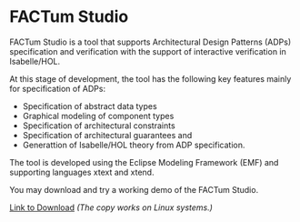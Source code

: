 # FACTum Studio
[//]: # (Architectural Design Constraints Specification and Verification)

FACTum Studio is a tool that supports Architectural Design Patterns (ADPs) specification and verification with the support of interactive verification in Isabelle/HOL.

At this stage of development, the tool has the following key features mainly for specification of ADPs:
* Specification of abstract data types
* Graphical modeling of component types
* Specification of architectural constraints 
* Specification of architectural guarantees and
* Generattion of Isabelle/HOL theory from ADP specification.

The tool is developed using the Eclipse Modeling Framework (EMF) and supporting languages xtext and xtend. 

You may download and try a working demo of the FACTum Studio. 

[Link to Download](https://goo.gl/fgZN2Y) *(The copy works on Linux systems.)*
